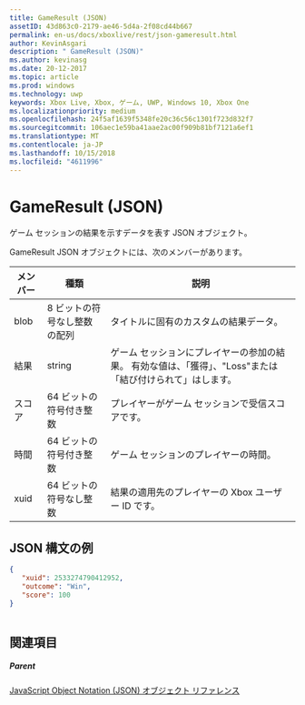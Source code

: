 ```yaml
---
title: GameResult (JSON)
assetID: 43d863c0-2179-ae46-5d4a-2f08cd44b667
permalink: en-us/docs/xboxlive/rest/json-gameresult.html
author: KevinAsgari
description: " GameResult (JSON)"
ms.author: kevinasg
ms.date: 20-12-2017
ms.topic: article
ms.prod: windows
ms.technology: uwp
keywords: Xbox Live, Xbox, ゲーム, UWP, Windows 10, Xbox One
ms.localizationpriority: medium
ms.openlocfilehash: 24f5af1639f5348fe20c36c56c1301f723d832f7
ms.sourcegitcommit: 106aec1e59ba41aae2ac00f909b81bf7121a6ef1
ms.translationtype: MT
ms.contentlocale: ja-JP
ms.lasthandoff: 10/15/2018
ms.locfileid: "4611996"
---
```

# <a name="gameresult-json"></a>GameResult (JSON)
ゲーム セッションの結果を示すデータを表す JSON オブジェクト。 
<a id="ID4EN"></a>

  
 
GameResult JSON オブジェクトには、次のメンバーがあります。
 
| メンバー| 種類| 説明| 
| --- | --- | --- | 
| blob| 8 ビットの符号なし整数の配列| タイトルに固有のカスタムの結果データ。| 
| 結果| string| ゲーム セッションにプレイヤーの参加の結果。 有効な値は、「獲得」、"Loss"または「結び付けられて」はします。 | 
| スコア| 64 ビットの符号付き整数| プレイヤーがゲーム セッションで受信スコアです。| 
| 時間| 64 ビットの符号付き整数| ゲーム セッションのプレイヤーの時間。| 
| xuid| 64 ビットの符号なし整数| 結果の適用先のプレイヤーの Xbox ユーザー ID です。| 
  
<a id="ID4EPC"></a>

 
## <a name="sample-json-syntax"></a>JSON 構文の例
 

```json
{
   "xuid": 2533274790412952,
   "outcome": "Win",
   "score": 100
}
    
```

  
<a id="ID4EYC"></a>

 
## <a name="see-also"></a>関連項目
 
<a id="ID4E1C"></a>

 
##### <a name="parent"></a>Parent 

[JavaScript Object Notation (JSON) オブジェクト リファレンス](atoc-xboxlivews-reference-json.md)

   